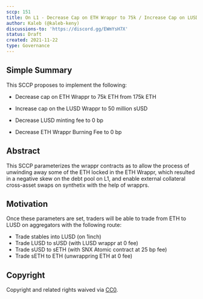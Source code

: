 ```yaml
---
sccp: 151
title: On L1 - Decrease Cap on ETH Wrappr to 75k / Increase Cap on LUSD Wrappr to 50 Million sUSD / Decrease Burning Fee on ETH Wrappr to 0 / Decrease Minting Fee on LUSD Wrappr to 0
author: Kaleb (@kaleb-keny)
discussions-to: 'https://discord.gg/EWmYsH7X'
status: Draft
created: 2021-11-22
type: Governance
---
```


## Simple Summary
<!--"If you can't explain it simply, you don't understand it well enough." Provide a simplified and layman-accessible explanation of the SCCP.-->

This SCCP proposes to implement the following:
 
 - Decrease cap on ETH Wrappr to 75k ETH from 175k ETH

 - Increase cap on the LUSD Wrappr to 50 million sUSD

 - Decrease LUSD minting fee to 0 bp

 - Decrease ETH Wrappr Burning Fee to 0 bp

## Abstract
<!--A short (~200 word) description of the variable change proposed.-->

This SCCP parameterizes the wrappr contracts as to allow the process of unwinding away some of the ETH locked in the ETH Wrappr, which resulted in a negative skew on the debt pool on L1, and enable external collateral cross-asset swaps on synthetix with the help of wrapprs.

## Motivation
<!--The motivation is critical for SCCPs that want to update variables within Synthetix. It should clearly explain why the existing variable is not incentive aligned. SCCP submissions without sufficient motivation may be rejected outright.-->

Once these parameters are set, traders will be able to trade from ETH to LUSD on aggregators with the following route:
- Trade stables into LUSD (on 1inch)
- Trade LUSD to sUSD (with LUSD wrappr at 0 fee)
- Trade sUSD to sETH (with SNX Atomic contract at 25 bp fee)
- Trade sETH to ETH (unwrappring ETH at 0 fee)


## Copyright
Copyright and related rights waived via [CC0](https://creativecommons.org/publicdomain/zero/1.0/).

